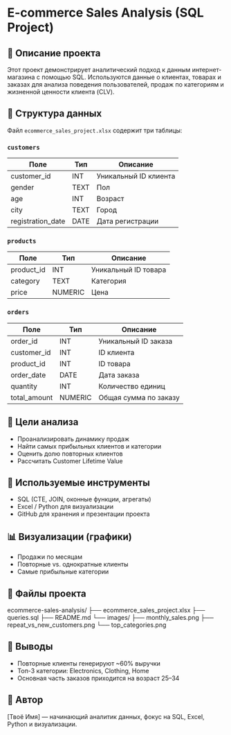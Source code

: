 # E-commerce Sales Analysis (SQL Project)

## 📌 Описание проекта
Этот проект демонстрирует аналитический подход к данным интернет-магазина с помощью SQL. Используются данные о клиентах, товарах и заказах для анализа поведения пользователей, продаж по категориям и жизненной ценности клиента (CLV).

## 🧩 Структура данных
Файл `ecommerce_sales_project.xlsx` содержит три таблицы:

### `customers`

| Поле              | Тип     | Описание                  |
|-------------------|---------|----------------------------|
| customer_id       | INT     | Уникальный ID клиента     |
| gender            | TEXT    | Пол                       |
| age               | INT     | Возраст                   |
| city              | TEXT    | Город                     |
| registration_date | DATE    | Дата регистрации          |

### `products`

| Поле       | Тип     | Описание                   |
|------------|---------|-----------------------------|
| product_id | INT     | Уникальный ID товара        |
| category   | TEXT    | Категория                   |
| price      | NUMERIC | Цена                        |

### `orders`

| Поле         | Тип     | Описание                    |
|--------------|---------|------------------------------|
| order_id     | INT     | Уникальный ID заказа        |
| customer_id  | INT     | ID клиента                  |
| product_id   | INT     | ID товара                   |
| order_date   | DATE    | Дата заказа                 |
| quantity     | INT     | Количество единиц           |
| total_amount | NUMERIC | Общая сумма по заказу       |

## 🎯 Цели анализа
- Проанализировать динамику продаж
- Найти самых прибыльных клиентов и категории
- Оценить долю повторных клиентов
- Рассчитать Customer Lifetime Value

## 🔧 Используемые инструменты
- SQL (CTE, JOIN, оконные функции, агрегаты)
- Excel / Python для визуализации
- GitHub для хранения и презентации проекта

## 📊 Визуализации (графики)
- Продажи по месяцам
- Повторные vs. однократные клиенты
- Самые прибыльные категории

## 📂 Файлы проекта
ecommerce-sales-analysis/
├── ecommerce_sales_project.xlsx
├── queries.sql
├── README.md
└── images/
    ├── monthly_sales.png
    ├── repeat_vs_new_customers.png
    └── top_categories.png

## 🧠 Выводы
- Повторные клиенты генерируют ~60% выручки
- Топ-3 категории: Electronics, Clothing, Home
- Основная часть заказов приходится на возраст 25–34

## 👤 Автор
[Твоё Имя] — начинающий аналитик данных, фокус на SQL, Excel, Python и визуализации.
